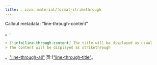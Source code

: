 ```yaml
---
title: 。icon: material/format-strikethrough
---
```


Callout metadata: "line-through-content"

。:

```md
> [!info|line-through-content] The title will be displayed as usual
> The content will be displayed as strikethrough
```

。["line-through-all"](../combined-styling/page-23.md)
页:1["line-through-title"](../title-styling/page-23.md)。

